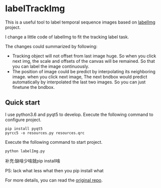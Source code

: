# labelTrackImg
This is a useful tool to label temporal sequence images based on [labelImg](https://github.com/tzutalin/labelImg) project.

I change a little code of labelImg to fit the tracking label task.

The changes could summarized by following:
- Tracking object will not offset from last image huge. So when you click next img, the scale and offsets of the canvas will be remained. So that you can label the image continuously.
- The position of image could be predict by interpolating its neighboring image. when you click next image, The next bndbox would predict automatically by interpolated the last two images. So you can just finetune the bndbox.
## Quick start

I use python3.6 and pyqt5 to develop. Execute the following command to configure project.
```
pip install pyqt5
pyrcc5 -o resources.py resources.qrc
```
Execute the following command to start project.
```shell
python labelImg.py
```
补充:缺啥少啥就pip install啥

PS: lack what less what then you pip install what

For more details, you can read the [original repo](https://github.com/tzutalin/labelImg).
